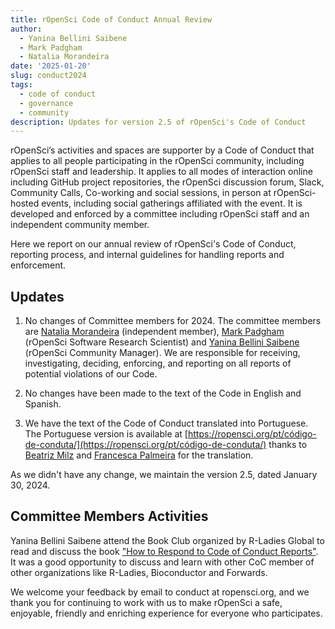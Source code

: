 ```yaml
---
title: rOpenSci Code of Conduct Annual Review
author:
  - Yanina Bellini Saibene
  - Mark Padgham
  - Natalia Morandeira
date: '2025-01-20'
slug: conduct2024
tags:
  - code of conduct
  - governance
  - community
description: Updates for version 2.5 of rOpenSci's Code of Conduct
---
```


rOpenSci’s activities and spaces are supporter by a Code of Conduct 
that applies to all people participating in the rOpenSci community, 
including rOpenSci staff and leadership.
It applies to all modes of interaction online including GitHub project repositories, 
the rOpenSci discussion forum, Slack, Community Calls, Co-working and social sessions, 
in person at rOpenSci-hosted events, including social gatherings affiliated with the event.
It is developed and enforced by a committee including rOpenSci staff and an independent community member.

Here we report on our annual review of rOpenSci's Code of Conduct, 
reporting process, and internal guidelines for handling reports and enforcement.

## Updates

1.  No changes of Committee members for 2024.
    The committee members are [Natalia Morandeira](/author/natalia-morandeira/) (independent member), 
    [Mark Padgham](/author/mark-padgham) (rOpenSci Software Research Scientist) and 
    [Yanina Bellini Saibene](/author/yanina-bellini-saibene) (rOpenSci Community Manager).
    We are responsible for receiving, investigating, deciding, enforcing, 
    and reporting on all reports of potential violations of our Code.

2.  No changes have been made to the text of the Code in English and Spanish.

3.  We have the text of the Code of Conduct translated into Portuguese.
    The Portuguese version is available at [https://ropensci.org/pt/código-de-conduta/](https://ropensci.org/pt/código-de-conduta/) thanks to [Beatriz Milz](/author/beatriz-milz/) 
    and [Francesca Palmeira](/author/francesca-belem-lopes-palmeira/) for the translation.

As we didn't have any change, we maintain the version 2.5, dated January 30, 2024.
## Committee Members Activities
Yanina Bellini Saibene attend the Book Club organized by R-Ladies Global to 
read and discuss the book ["How to Respond to Code of Conduct Reports"](https://files.frameshiftconsulting.com/books/cocguide.pdf). It was a good opportunity to discuss and learn with 
other CoC member of other organizations like R-Ladies, Bioconductor and Forwards. 

We welcome your feedback by email to conduct at ropensci.org, 
and we thank you for continuing to work with us to make rOpenSci a safe, 
enjoyable, friendly and enriching experience for everyone who participates.

